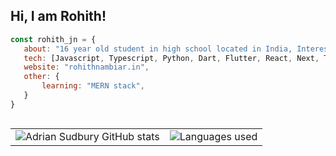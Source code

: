 ## Hi, I am Rohith!

```javascript
const rohith_jn = {
   about: "16 year old student in high school located in India, Interested in web-development",
   tech: [Javascript, Typescript, Python, Dart, Flutter, React, Next, Tailwind],
   website: "rohithnambiar.in",
   other: {
       learning: "MERN stack",
   }
}
```

<table align="left" cellspacing="0" cellpadding="0" width="100%">
  <tr>
    <td> <img src="https://raw.githubusercontent.com/Rohith-JN/github-stats-transparent/output/generated/overview.svg" alt="Adrian Sudbury GitHub stats"  /></td>
    <td><img src="https://raw.githubusercontent.com/Rohith-JN/github-stats-transparent/output/generated/languages.svg" alt="Languages used" /></td>
  </tr>
</table>
